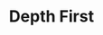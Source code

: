 ---
word: "true"

types: "word"

title: "Depth First"

categories: ['']

tags: ['Depth', 'First']

arabic: 'العمق أولا'

arexps: []

enwords: ['Depth First']

enexps: []

arlexicons: 'ع'

enlexicons: 'D'

authors: ['Ruqayya Roshdy']

translators: ['X']

citations: 'تطبيقات أساسية في المعالجة الآلية للغة العربية'

sources: 'مركز الملك عبدالله بن عبدالعزيز الدولي لخدمة اللغة العربية'

slug: ""
---